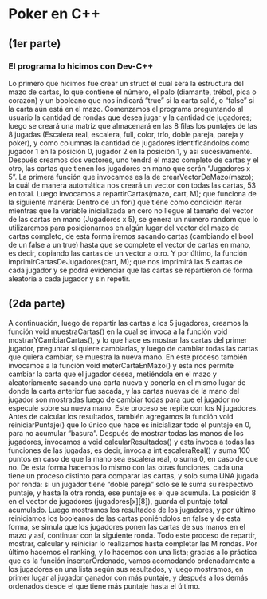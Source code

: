 # Poker en C++
## (1er parte)


### El programa lo hicimos con Dev-C++


Lo primero que hicimos fue crear un struct el cual será la estructura del mazo de cartas, lo que contiene el número, el palo (diamante, trébol, pica o corazón) y un booleano que nos indicará “true” si la carta salió, o “false” si la carta aún está en el mazo.
Comenzamos el programa preguntando al usuario la cantidad de rondas que desea jugar y la cantidad de jugadores; luego se creará una matriz que almacenará en las 8 filas los puntajes de las 8 jugadas (Escalera real, escalera, full, color, trío, doble pareja, pareja y poker), y como columnas la cantidad de jugadores identificándolos como jugador 1 en la posición 0, jugador 2 en la posición 1, y así sucesivamente. Después creamos dos vectores, uno tendrá el mazo completo de cartas y el otro, las cartas que tienen los jugadores en mano que serán “Jugadores x 5”.
La primera función que invocamos es la de crearVectorDeMazo(mazo); la cuál de manera automática nos creará un vector con todas las cartas, 53 en total.
Luego invocamos a repartirCartas(mazo, cart, M); que funciona de la siguiente manera: Dentro de un for() que tiene como condición iterar mientras que la variable inicializada en cero no llegue al tamaño del vector de las cartas en mano (Jugadores x 5), se genera un número random que lo utilizaremos para posicionarnos en algún lugar del vector del mazo de cartas completo, de esta forma iremos sacando cartas (cambiando el bool de un false a un true) hasta que se complete el vector de cartas en mano, es decir, copiando las cartas de un vector a otro.
Y por último, la función imprimirCartasDeJugadores(cart, M); que nos imprimirá las 5 cartas de cada jugador y se podrá evidenciar que las cartas se repartieron de forma aleatoria a cada jugador y sin repetir.
 
 
## (2da parte)

A continuación, luego de repartir las cartas a los 5 jugadores, creamos la función void muestraCartas() en la cual se invoca a la función void mostrarYCambiarCartas(), y lo que hace es mostrar las cartas del primer jugador, preguntar si quiere cambiarlas, y luego de cambiar todas las cartas que quiera cambiar, se muestra la nueva mano. En este proceso también invocamos a la función void meterCartaEnMazo() y esta nos permite cambiar la carta que el jugador desea, metiéndola en el mazo y aleatoriamente sacando una carta nueva y ponerla en el mismo lugar de donde la carta anterior fue sacada, y las cartas nuevas de la mano del jugador son mostradas luego de cambiar todas para que el jugador no especule sobre su nueva mano. Este proceso se repite con los N jugadores.
Antes de calcular los resultados, también agregamos la función void reiniciarPuntaje() que lo único que hace es inicializar todo el puntaje en 0, para no acumular “basura”.
Después de mostrar todas las manos de los jugadores, invocamos a void calcularResultados() y esta invoca a todas las funciones de las jugadas, es decir, invoca a  int escaleraReal() y suma 100 puntos en caso de que la mano sea escalera real, o suma 0, en caso de que no. De esta forma hacemos lo mismo con las otras funciones, cada una tiene un proceso distinto para comparar las cartas,  y solo suma UNA jugada por ronda: si un jugador tiene “doble pareja” solo se le suma su respectivo puntaje, y hasta la otra ronda, ese puntaje es el que acumula. La posición 8 en el vector de jugadores (jugadores[x][8]), guarda el puntaje total acumulado.
Luego mostramos los resultados de los jugadores, y por último reiniciamos los booleanos de las cartas poniéndolos en false y de esta forma, se simula que los jugadores ponen las cartas de sus manos en el mazo y así, continuar con la siguiente ronda. Todo este proceso de repartir, mostrar, calcular y reiniciar lo realizamos hasta completar las M rondas.
Por último hacemos el ranking, y lo hacemos con una lista; gracias a lo práctica que es la función insertarOrdenado, vamos acomodando ordenadamente a los jugadores en una lista según sus resultados, y luego mostramos, en primer lugar al jugador ganador con más puntaje, y después a los demás ordenados desde el que tiene más puntaje hasta el último.

